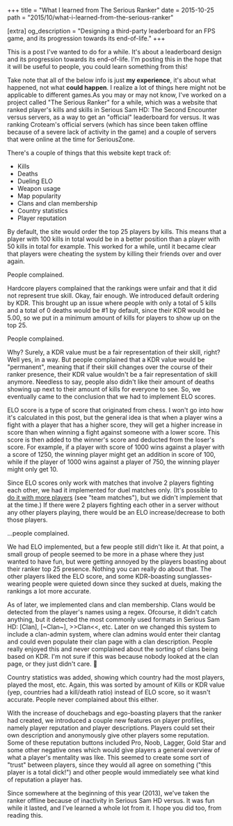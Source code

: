 +++
title = "What I learned from The Serious Ranker"
date = 2015-10-25
path = "2015/10/what-i-learned-from-the-serious-ranker"

[extra]
og_description = "Designing a third-party leaderboard for an FPS game, and its progression towards its end-of-life."
+++

This is a post I've wanted to do for a while. It's about a leaderboard design and its progression towards its end-of-life. I'm posting this in the hope that it will be useful to people, you could learn something from this!

<!-- more -->

Take note that all of the below info is just **my experience**, it's about what happened, not what **could happen**. I realize a lot of things here might not be applicable to different games.As you may or may not know, I've worked on a project called "The Serious Ranker" for a while, which was a website that ranked player's kills and skills in Serious Sam HD: The Second Encounter versus servers, as a way to get an "official" leaderboard for versus. It was ranking Croteam's official servers (which has since been taken offline because of a severe lack of activity in the game) and a couple of servers that were online at the time for SeriousZone.

There's a couple of things that this website kept track of:

* Kills
* Deaths
* Dueling ELO
* Weapon usage
* Map popularity
* Clans and clan membership
* Country statistics
* Player reputation

By default, the site would order the top 25 players by kills. This means that a player with 100 kills in total would be in a better position than a player with 50 kills in total for example. This worked for a while, until it became clear that players were cheating the system by killing their friends over and over again.

People complained.

Hardcore players complained that the rankings were unfair and that it did not represent true skill. Okay, fair enough. We introduced default ordering by KDR. This brought up an issue where people with only a total of 5 kills and a total of 0 deaths would be #1 by default, since their KDR would be 5.00, so we put in a minimum amount of kills for players to show up on the top 25.

People complained.

Why? Surely, a KDR value must be a fair representation of their skill, right? Well yes, in a way. But people complained that a KDR value would be "permanent", meaning that if their skill changes over the course of their ranker presence, their KDR value wouldn't be a fair representation of skill anymore. Needless to say, people also didn't like their amount of deaths showing up next to their amount of kills for everyone to see. So, we eventually came to the conclusion that we had to implement ELO scores.

ELO score is a type of score that originated from chess. I won't go into how it's calculated in this post, but the general idea is that when a player wins a fight with a player that has a higher score, they will get a higher increase in score than when winning a fight against someone with a lower score. This score is then added to the winner's score and deducted from the loser's score. For example, if a player with score of 1000 wins against a player with a score of 1250, the winning player might get an addition in score of 100, while if the player of 1000 wins against a player of 750, the winning player might only get 10.

Since ELO scores only work with matches that involve 2 players fighting each other, we had it implemented for duel matches only. (It's possible to [do it with more players](https://xonotic.org/posts/2012/much-ado-about-elo/) (see "team matches"), but we didn't implement that at the time.) If there were 2 players fighting each other in a server without any other players playing, there would be an ELO increase/decrease to both those players.

...people complained.

We had ELO implemented, but a few people still didn't like it. At that point, a small group of people seemed to be more in a phase where they just wanted to have fun, but were getting annoyed by the players boasting about their ranker top 25 presence. Nothing you can really do about that. The other players liked the ELO score, and some KDR-boasting sunglasses-wearing people were quieted down since they sucked at duels, making the rankings a lot more accurate.

As of later, we implemented clans and clan membership. Clans would be detected from the player's names using a regex. Ofcourse, it didn't catch anything, but it detected the most commonly used formats in Serious Sam HD: \[Clan\], \[~Clan~\], &gt;&gt;Clan&lt;&lt;, etc. Later on we changed this system to include a clan-admin system, where clan admins would enter their clantag and could even populate their clan page with a clan description. People really enjoyed this and never complained about the sorting of clans being based on KDR. I'm not sure if this was because nobody looked at the clan page, or they just didn't care. 🙂

Country statistics was added, showing which country had the most players, played the most, etc. Again, this was sorted by amount of Kills or KDR value (yep, countries had a kill/death ratio) instead of ELO score, so it wasn't accurate. People never complained about this either.

With the increase of douchebags and ego-boasting players that the ranker had created, we introduced a couple new features on player profiles, namely player reputation and player descriptions. Players could set their own description and anonymously give other players some reputation. Some of these reputation buttons included Pro, Noob, Lagger, Gold Star and some other negative ones which would give players a general overview of what a player's mentality was like. This seemed to create some sort of "trust" between players, since they would all agree on something ("this player is a total dick!") and other people would immediately see what kind of reputation a player has.

Since somewhere at the beginning of this year (2013), we've taken the ranker offline because of inactivity in Serious Sam HD versus. It was fun while it lasted, and I've learned a whole lot from it. I hope you did too, from reading this.
